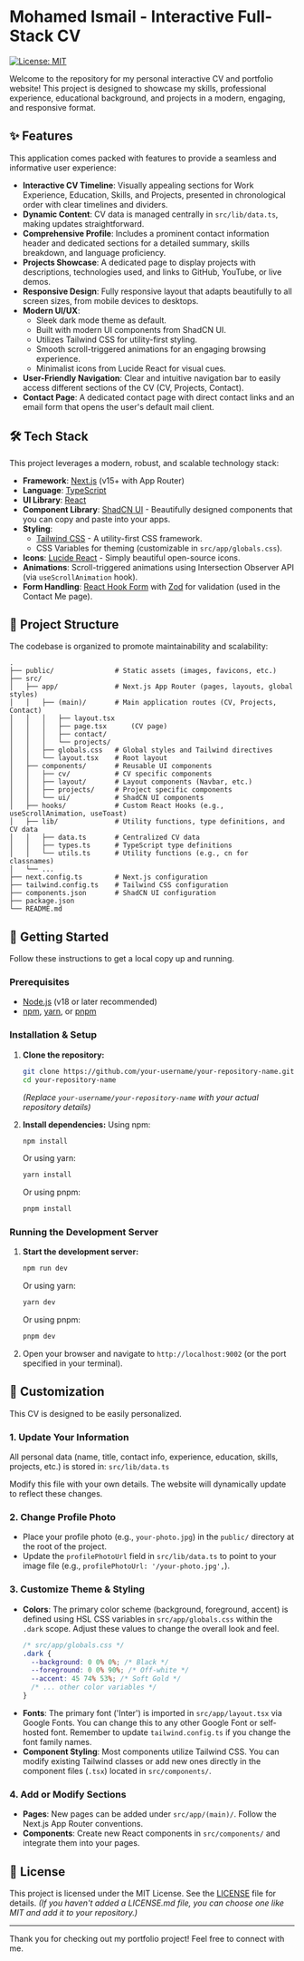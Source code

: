 
# Mohamed Ismail - Interactive Full-Stack CV

[![License: MIT](https://img.shields.io/badge/License-MIT-yellow.svg)](https://opensource.org/licenses/MIT) <!-- Replace with your chosen license if different -->

Welcome to the repository for my personal interactive CV and portfolio website! This project is designed to showcase my skills, professional experience, educational background, and projects in a modern, engaging, and responsive format.

<!-- Optional: Add a live demo link if deployed -->
<!-- **Live Demo:** [your-live-site-url.com](https://your-live-site-url.com) -->

<!-- Optional: Add a screenshot or GIF of the application -->
<!--
![App Screenshot](https://placehold.co/800x450.png?text=App+Screenshot+Here)
*A glimpse of the interactive CV in action.*
-->

## ✨ Features

This application comes packed with features to provide a seamless and informative user experience:

*   **Interactive CV Timeline**: Visually appealing sections for Work Experience, Education, Skills, and Projects, presented in chronological order with clear timelines and dividers.
*   **Dynamic Content**: CV data is managed centrally in `src/lib/data.ts`, making updates straightforward.
*   **Comprehensive Profile**: Includes a prominent contact information header and dedicated sections for a detailed summary, skills breakdown, and language proficiency.
*   **Projects Showcase**: A dedicated page to display projects with descriptions, technologies used, and links to GitHub, YouTube, or live demos.
*   **Responsive Design**: Fully responsive layout that adapts beautifully to all screen sizes, from mobile devices to desktops.
*   **Modern UI/UX**:
    *   Sleek dark mode theme as default.
    *   Built with modern UI components from ShadCN UI.
    *   Utilizes Tailwind CSS for utility-first styling.
    *   Smooth scroll-triggered animations for an engaging browsing experience.
    *   Minimalist icons from Lucide React for visual cues.
*   **User-Friendly Navigation**: Clear and intuitive navigation bar to easily access different sections of the CV (CV, Projects, Contact).
*   **Contact Page**: A dedicated contact page with direct contact links and an email form that opens the user's default mail client.

## 🛠️ Tech Stack

This project leverages a modern, robust, and scalable technology stack:

*   **Framework**: [Next.js](https://nextjs.org/) (v15+ with App Router)
*   **Language**: [TypeScript](https://www.typescriptlang.org/)
*   **UI Library**: [React](https://reactjs.org/)
*   **Component Library**: [ShadCN UI](https://ui.shadcn.com/) - Beautifully designed components that you can copy and paste into your apps.
*   **Styling**:
    *   [Tailwind CSS](https://tailwindcss.com/) - A utility-first CSS framework.
    *   CSS Variables for theming (customizable in `src/app/globals.css`).
*   **Icons**: [Lucide React](https://lucide.dev/) - Simply beautiful open-source icons.
*   **Animations**: Scroll-triggered animations using Intersection Observer API (via `useScrollAnimation` hook).
*   **Form Handling**: [React Hook Form](https://react-hook-form.com/) with [Zod](https://zod.dev/) for validation (used in the Contact Me page).

## 📂 Project Structure

The codebase is organized to promote maintainability and scalability:

```
.
├── public/               # Static assets (images, favicons, etc.)
├── src/
│   ├── app/              # Next.js App Router (pages, layouts, global styles)
│   │   ├── (main)/       # Main application routes (CV, Projects, Contact)
│   │   │   ├── layout.tsx
│   │   │   ├── page.tsx      (CV page)
│   │   │   ├── contact/
│   │   │   └── projects/
│   │   ├── globals.css   # Global styles and Tailwind directives
│   │   └── layout.tsx    # Root layout
│   ├── components/       # Reusable UI components
│   │   ├── cv/           # CV specific components
│   │   ├── layout/       # Layout components (Navbar, etc.)
│   │   ├── projects/     # Project specific components
│   │   └── ui/           # ShadCN UI components
│   ├── hooks/            # Custom React Hooks (e.g., useScrollAnimation, useToast)
│   ├── lib/              # Utility functions, type definitions, and CV data
│   │   ├── data.ts       # Centralized CV data
│   │   ├── types.ts      # TypeScript type definitions
│   │   └── utils.ts      # Utility functions (e.g., cn for classnames)
│   └── ...
├── next.config.ts        # Next.js configuration
├── tailwind.config.ts    # Tailwind CSS configuration
├── components.json       # ShadCN UI configuration
├── package.json
└── README.md
```

## 🚀 Getting Started

Follow these instructions to get a local copy up and running.

### Prerequisites

*   [Node.js](https://nodejs.org/) (v18 or later recommended)
*   [npm](https://www.npmjs.com/), [yarn](https://yarnpkg.com/), or [pnpm](https://pnpm.io/)

### Installation & Setup

1.  **Clone the repository:**
    ```bash
    git clone https://github.com/your-username/your-repository-name.git
    cd your-repository-name
    ```
    *(Replace `your-username/your-repository-name` with your actual repository details)*

2.  **Install dependencies:**
    Using npm:
    ```bash
    npm install
    ```
    Or using yarn:
    ```bash
    yarn install
    ```
    Or using pnpm:
    ```bash
    pnpm install
    ```

### Running the Development Server

1.  **Start the development server:**
    ```bash
    npm run dev
    ```
    Or using yarn:
    ```bash
    yarn dev
    ```
    Or using pnpm:
    ```bash
    pnpm dev
    ```

2.  Open your browser and navigate to `http://localhost:9002` (or the port specified in your terminal).

## 🎨 Customization

This CV is designed to be easily personalized.

### 1. Update Your Information

All personal data (name, title, contact info, experience, education, skills, projects, etc.) is stored in:
`src/lib/data.ts`

Modify this file with your own details. The website will dynamically update to reflect these changes.

### 2. Change Profile Photo

*   Place your profile photo (e.g., `your-photo.jpg`) in the `public/` directory at the root of the project.
*   Update the `profilePhotoUrl` field in `src/lib/data.ts` to point to your image file (e.g., `profilePhotoUrl: '/your-photo.jpg',`).

### 3. Customize Theme & Styling

*   **Colors**: The primary color scheme (background, foreground, accent) is defined using HSL CSS variables in `src/app/globals.css` within the `.dark` scope. Adjust these values to change the overall look and feel.
    ```css
    /* src/app/globals.css */
    .dark {
      --background: 0 0% 0%; /* Black */
      --foreground: 0 0% 90%; /* Off-white */
      --accent: 45 74% 53%; /* Soft Gold */
      /* ... other color variables */
    }
    ```
*   **Fonts**: The primary font ('Inter') is imported in `src/app/layout.tsx` via Google Fonts. You can change this to any other Google Font or self-hosted font. Remember to update `tailwind.config.ts` if you change the font family names.
*   **Component Styling**: Most components utilize Tailwind CSS. You can modify existing Tailwind classes or add new ones directly in the component files (`.tsx`) located in `src/components/`.

### 4. Add or Modify Sections

*   **Pages**: New pages can be added under `src/app/(main)/`. Follow the Next.js App Router conventions.
*   **Components**: Create new React components in `src/components/` and integrate them into your pages.

## 📜 License

This project is licensed under the MIT License. See the [LICENSE](LICENSE.md) file for details.
*(If you haven't added a LICENSE.md file, you can choose one like MIT and add it to your repository.)*

---

Thank you for checking out my portfolio project! Feel free to connect with me.

<!-- Optional: Add direct contact links here -->
<!--
**Mohamed Ismail**
*   LinkedIn: [linkedin.com/in/mohamed-hisham-ismail-32ba2b134](https://linkedin.com/in/mohamed-hisham-ismail-32ba2b134)
*   GitHub: [github.com/kingusa1](https://github.com/kingusa1)
*   Email: [mohamedhisham735@gmail.com](mailto:mohamedhisham735@gmail.com)
-->
